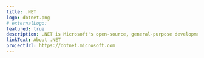 ```yaml
---
title: .NET
logo: dotnet.png
# externalLogo:
featured: true
description: .NET is Microsoft's open-source, general-purpose development framework for building cross-platform apps.
linkText: About .NET
projectUrl: https://dotnet.microsoft.com
---
```

